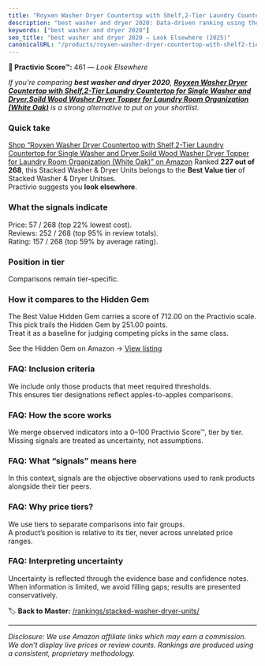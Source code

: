 ```yaml
---
title: "Royxen Washer Dryer Countertop with Shelf,2-Tier Laundry Countertop for Single Washer and Dryer,Soild Wood Washer Dryer Topper for Laundry Room Organization (White Oak)"
description: "best washer and dryer 2020: Data-driven ranking using the Practivio Score™. Positioned by quality, value, demand, findability, momentum."
keywords: ["best washer and dryer 2020"]
seo_title: "best washer and dryer 2020 — Look Elsewhere (2025)"
canonicalURL: "/products/royxen-washer-dryer-countertop-with-shelf2-tier-laundry-countertop-for-single-washer-and-dryersoild-wood-washer-dryer-topper-for-laundry-room-organization-white-oak-B0FDG4YR8M/"
---
```


**🚫 Practivio Score™:** 461 — _Look Elsewhere_


*If you're comparing **best washer and dryer 2020**, **[Royxen Washer Dryer Countertop with Shelf,2-Tier Laundry Countertop for Single Washer and Dryer,Soild Wood Washer Dryer Topper for Laundry Room Organization (White Oak)](https://www.amazon.com/dp/B0FDG4YR8M?tag=practivio-20)** is a strong alternative to put on your shortlist.*
### Quick take
[Shop “Royxen Washer Dryer Countertop with Shelf,2-Tier Laundry Countertop for Single Washer and Dryer,Soild Wood Washer Dryer Topper for Laundry Room Organization (White Oak)” on Amazon](https://www.amazon.com/dp/B0FDG4YR8M?tag=practivio-20)
Ranked **227 out of 268**, this Stacked Washer & Dryer Units belongs to the **Best Value tier** of Stacked Washer & Dryer Unitses.  
Practivio suggests you **look elsewhere**.

### What the signals indicate
Price: 57 / 268 (top 22% lowest cost).  
Reviews: 252 / 268 (top 95% in review totals).  
Rating: 157 / 268 (top 59% by average rating).  

### Position in tier
Comparisons remain tier-specific.

### How it compares to the Hidden Gem
The Best Value Hidden Gem carries a score of 712.00 on the Practivio scale.  
This pick trails the Hidden Gem by 251.00 points.  
Treat it as a baseline for judging competing picks in the same class.  

See the Hidden Gem on Amazon → [View listing](https://www.amazon.com/dp/B095KG5FPT?tag=practivio-20)

### FAQ: Inclusion criteria
We include only those products that meet required thresholds.  
This ensures tier designations reflect apples-to-apples comparisons.

### FAQ: How the score works
We merge observed indicators into a 0–100 Practivio Score™, tier by tier.  
Missing signals are treated as uncertainty, not assumptions.

### FAQ: What “signals” means here
In this context, signals are the objective observations used to rank products alongside their tier peers.

### FAQ: Why price tiers?
We use tiers to separate comparisons into fair groups.  
A product’s position is relative to its tier, never across unrelated price ranges.

### FAQ: Interpreting uncertainty
Uncertainty is reflected through the evidence base and confidence notes.  
When information is limited, we avoid filling gaps; results are presented conservatively.


🏷️ **Back to Master:** [/rankings/stacked-washer-dryer-units/](/rankings/stacked-washer-dryer-units/)

---
_Disclosure: We use Amazon affiliate links which may earn a commission. We don’t display live prices or review counts. Rankings are produced using a consistent, proprietary methodology._
